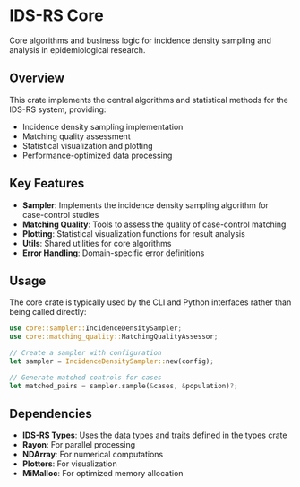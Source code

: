 # IDS-RS Core

Core algorithms and business logic for incidence density sampling and analysis in epidemiological research.

## Overview

This crate implements the central algorithms and statistical methods for the IDS-RS system, providing:

- Incidence density sampling implementation
- Matching quality assessment
- Statistical visualization and plotting
- Performance-optimized data processing

## Key Features

- **Sampler**: Implements the incidence density sampling algorithm for case-control studies
- **Matching Quality**: Tools to assess the quality of case-control matching
- **Plotting**: Statistical visualization functions for result analysis
- **Utils**: Shared utilities for core algorithms
- **Error Handling**: Domain-specific error definitions

## Usage

The core crate is typically used by the CLI and Python interfaces rather than being called directly:

```rust
use core::sampler::IncidenceDensitySampler;
use core::matching_quality::MatchingQualityAssessor;

// Create a sampler with configuration
let sampler = IncidenceDensitySampler::new(config);

// Generate matched controls for cases
let matched_pairs = sampler.sample(&cases, &population)?;
```

## Dependencies

- **IDS-RS Types**: Uses the data types and traits defined in the types crate
- **Rayon**: For parallel processing
- **NDArray**: For numerical computations
- **Plotters**: For visualization
- **MiMalloc**: For optimized memory allocation